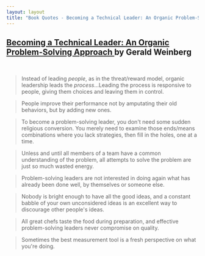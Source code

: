 ```yaml
---
layout: layout
title: "Book Quotes - Becoming a Technical Leader: An Organic Problem-Solving Approach | Eric Farkas"
---
```


<h2>
  <a
    href="https://www.amazon.com/Becoming-Technical-Leader-Problem-Solving-Approach/dp/0932633021"
  >Becoming a Technical Leader: An Organic Problem-Solving Approach </a> by Gerald Weinberg
</h2>

<br/>

> Instead of leading _people_, as in the threat/reward model, organic leadership
 leads the _process_...Leading the process is responsive to people, giving them
 choices and leaving them in control.

> People improve their performance not by amputating their old behaviors, but by adding new ones.

> To become a problem-solving leader, you don't need some sudden religious
conversion. You merely need to examine those ends/means combinations where you lack
strategies, then fill in the holes, one at a time.

> Unless and until all members of a team have a common understanding of the problem,
all attempts to solve the problem are just so much wasted energy.

> Problem-solving leaders are not interested in doing again what has already been
done well, by themselves or someone else.

> Nobody is bright enough to have all the good ideas, and a constant babble of your
own unconsidered ideas is an excellent way to discourage other people's ideas.

> All great chefs taste the food during preparation, and effective problem-solving
leaders never compromise on quality.

> Sometimes the best measurement tool is a fresh perspective on what you're doing.
